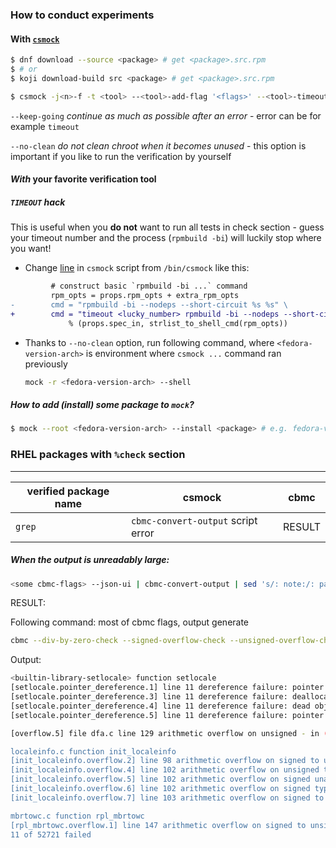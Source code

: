 ### How to conduct experiments

#### With [`csmock`](https://github.com/csutils/csmock)

```bash
$ dnf download --source <package> # get <package>.src.rpm
$ # or 
$ koji download-build src <package> # get <package>.src.rpm

$ csmock -j<n>-f -t <tool> --<tool>-add-flag '<flags>' --<tool>-timeout <n> --keep-going --no-clean ./<package>.src.rpm # add vim, if your planing to experiment manualy
```

`--keep-going` *continue as much as possible after an error* - error can be for example `timeout` 

`--no-clean` *do not clean chroot when it becomes unused* - this option is important if you like to run the verification by yourself

#### *With* your favorite verification tool

##### `TIMEOUT` hack

This is useful when you __do not__ want to run all tests in check section - guess your timeout number and the process (`rpmbuild -bi`) will luckily stop where you want!

* Change [line](https://github.com/csutils/csmock/blob/main/py/csmock#L283) in `csmock` script from `/bin/csmock`  like this:

```diff
         # construct basic `rpmbuild -bi ...` command
         rpm_opts = props.rpm_opts + extra_rpm_opts
-        cmd = "rpmbuild -bi --nodeps --short-circuit %s %s" \
+        cmd = "timeout <lucky_number> rpmbuild -bi --nodeps --short-circuit %s %s" \
             % (props.spec_in, strlist_to_shell_cmd(rpm_opts)) 
```

* Thanks to `--no-clean` option, run following command, where `<fedora-version-arch>` is environment where `csmock ...` command ran previously

    ```bash
    mock -r <fedora-version-arch> --shell
    ```
##### How to add (install) some package to `mock`?
```bash
$ mock --root <fedora-version-arch> --install <package> # e.g. fedora-version-arch = fedora-34-x86, package = vim
```

### RHEL packages with `%check` section

-----

| verified package name | csmock                              | cbmc   |
| --------------------- | ----------------------------------- | ------ |
| `grep`                | `cbmc-convert-output`  script error | RESULT |

##### When the output is unreadably large:

```bash
<some cbmc-flags> --json-ui | cbmc-convert-output | sed 's/: note:/: path:/g' | csgrep --prune 1

```

RESULT:

Following command: most of cbmc flags, output generate 

```bash
cbmc --div-by-zero-check --signed-overflow-check --unsigned-overflow-check --pointer-overflow-check --conversion-check --undefined-shift-check --float-overflow-check --nan-check --unwind 1 --memory-leak-check --pointer-check ./grep | grep ": FAILURE"
```


Output:

```bash
<builtin-library-setlocale> function setlocale
[setlocale.pointer_dereference.1] line 11 dereference failure: pointer NULL in *locale: FAILURE
[setlocale.pointer_dereference.3] line 11 dereference failure: deallocated dynamic object in *locale: FAILURE
[setlocale.pointer_dereference.4] line 11 dereference failure: dead object in *locale: FAILURE
[setlocale.pointer_dereference.5] line 11 dereference failure: pointer outside object bounds in *locale: FAILURE

[overflow.5] file dfa.c line 129 arithmetic overflow on unsigned - in (((charclass_word)1 << 64 - 1) << 1) - (unsigned long int)1: FAILURE

localeinfo.c function init_localeinfo
[init_localeinfo.overflow.2] line 98 arithmetic overflow on signed to unsigned type conversion in (unsigned char)i: FAILURE
[init_localeinfo.overflow.4] line 102 arithmetic overflow on unsigned to signed type conversion in (signed int)-len: FAILURE
[init_localeinfo.overflow.5] line 102 arithmetic overflow on signed unary minus in -((signed int)-len): FAILURE
[init_localeinfo.overflow.6] line 102 arithmetic overflow on signed type conversion in (signed char)(len <= (unsigned long int)1 ? 1 : -((signed int)-len)): FAILURE
[init_localeinfo.overflow.7] line 103 arithmetic overflow on signed to unsigned type conversion in (unsigned int)wc: FAILURE

mbrtowc.c function rpl_mbrtowc
[rpl_mbrtowc.overflow.1] line 147 arithmetic overflow on signed to unsigned type conversion in (size_t)-2: FAILURE
11 of 52721 failed
```



